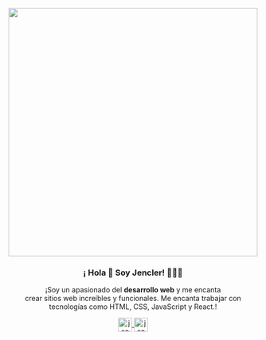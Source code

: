 <p align="center" width="300">
   <img align="center" width="500" src="https://www.teahub.io/photos/full/176-1764078_4k-ultra-hd-hi-tech-wallpapers-desktop-backgrounds.jpg" />
   <h3 align="center">¡ Hola 👋 Soy Jencler! 👨🏻‍💻</h3>
</p>

<p align="center">¡Soy un apasionado del <strong>desarrollo web</strong> y me encanta <br > crear sitios web increíbles y funcionales. Me encanta trabajar con <br > tecnologías como HTML, CSS, JavaScript y React.!</p>
<p align="center">
  <a href="https://instagram.com/jencler" target="_blank">
    <img align="center" src="https://cdn-icons-png.flaticon.com/512/174/174855.png" alt="jencler" height="28px" width="28px" />
  </a>
  <a href="https://twitter.com/jenclerhv" target="_blank">
    <img align="center" src="https://1000marcas.net/wp-content/uploads/2019/11/Twitter-logo.png](https://about.twitter.com/content/dam/about-twitter/x/brand-toolkit/logo-black.png.twimg.1920.png)https://about.twitter.com/content/dam/about-twitter/x/brand-toolkit/logo-black.png.twimg.1920.png" alt="jencler" width="28px" />
  </a>
</p>
